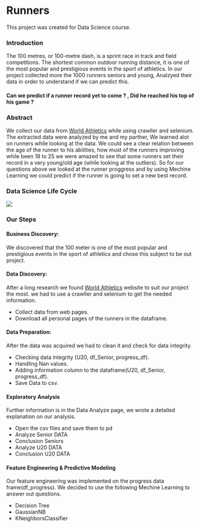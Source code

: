 # Runners
This project was created for Data Science course. 

### Introduction 
The 100 metres, or 100-metre dash, is a sprint race in track and field competitions. 
The shortest common outdoor running distance, it is one of the most popular and prestigious events in the sport of athletics. 
In our project collected more the 1000 runners seniors and young, Analzyed their data in order to understand if we can predict this. 

#### Can we predict if a runner record yet to come ?  , Did he reached his top of his game ?

### Abstract 

We collect our data from [World Athletics](https://www.worldathletics.org/) while using crawller and selenium.
The extracted data were analyzed by me and my parther, We learned alot on runners while looking at the data. 
We could see a clear relation between the age of the runner to his abilities, how must of the runners improving while been 18 to 25 
we were amazed to see that some runners set their record in a very young/old age (while looking at the outliers).
So for our questions above we looked at the runner proggress and by using Mechine Learning we could predict if the runner is going to set a new best record. 

### Data Science Life Cycle

<img src=https://github.com/dt170/Runners/blob/master/datacycle.png>

### Our Steps

#### Business Discovery: 
We discovered that the 100 meter is one of the most popular and prestigious events in the sport of athletics 
and chose this subject to be out project. 

#### Data Discovery:
After a long research we found [World Athletics](https://www.worldathletics.org/) website to suit our project the most. 
we had to use a crawller and selenium to get the needed information.

* Collect data from web pages.
* Download all personal pages of the runners in the dataframe. 

#### Data Preparation:
After the data was acquired we had to clean it and check for data integrity. 
* Checking data integrity (U20, df_Senior, progress_df).
* Handling Nan values.
* Adding information column to the dataframe(U20, df_Senior, progress_df).
* Save Data to csv.

#### Exploratory Analysis
Further information is in the Data Analyze page, we wrote a detailed explanation on our analysis.
* Open the csv files and save them to pd
* Analyze Senior DATA
* Conclusion Seniors
* Analyze U20 DATA
* Conclusion U20 DATA

#### Feature Engineering & Predictive Modeling
Our feature engineering was implemented on the progress data frame(df_progress).
We decided to use the following Mechine Learning to answer out questions. 

* Decision Tree
* GaussianNB
* KNeighborsClassifier

